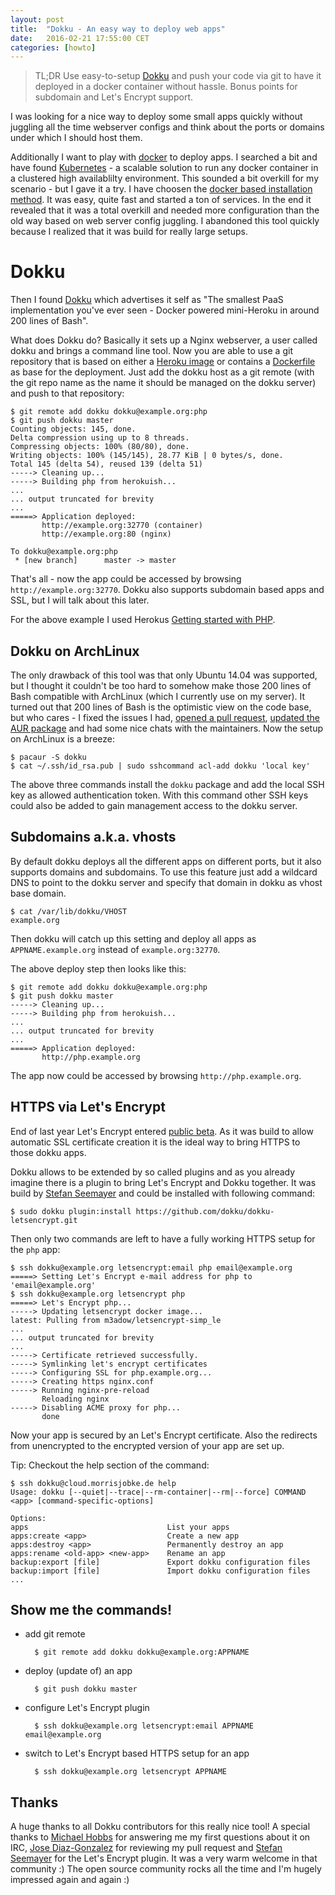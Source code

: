 ```yaml
---
layout: post
title:  "Dokku - An easy way to deploy web apps"
date:   2016-02-21 17:55:00 CET
categories: [howto]
---
```


> TL;DR Use easy-to-setup [Dokku](http://dokku.viewdocs.io/dokku/) and push your code via git to have it deployed in a docker container without hassle. Bonus points for subdomain and Let's Encrypt support.

I was looking for a nice way to deploy some small apps quickly without juggling all the time webserver configs and think about the ports or domains under which I should host them.

Additionally I want to play with [docker](https://docker.io) to deploy apps. I searched a bit and have found [Kubernetes](http://kubernetes.io) - a scalable solution to run any docker container in a clustered high availablilty environment. This sounded a bit overkill for my scenario - but I gave it a try. I have choosen the [docker based installation method](http://kubernetes.io/v1.1/docs/getting-started-guides/docker.html). It was easy, quite fast and started a ton of services. In the end it revealed that it was a total overkill and needed more configuration than the old way based on web server config juggling. I abandoned this tool quickly because I realized that it was build for really large setups.

# Dokku

Then I found [Dokku](http://dokku.viewdocs.io/dokku/) which advertises it self as "The smallest PaaS implementation you've ever seen - Docker powered mini-Heroku in around 200 lines of Bash".

What does Dokku do? Basically it sets up a Nginx webserver, a user called dokku and brings a command line tool. Now you are able to use a git repository that is based on either a [Heroku image](http://dokku.viewdocs.io/dokku/deployment/buildpacks/) or contains a [Dockerfile](http://dokku.viewdocs.io/dokku/deployment/dockerfiles/) as base for the deployment. Just add the dokku host as a git remote (with the git repo name as the name it should be managed on the dokku server) and push to that repository:

	$ git remote add dokku dokku@example.org:php
	$ git push dokku master
	Counting objects: 145, done.
	Delta compression using up to 8 threads.
	Compressing objects: 100% (80/80), done.
	Writing objects: 100% (145/145), 28.77 KiB | 0 bytes/s, done.
	Total 145 (delta 54), reused 139 (delta 51)
	-----> Cleaning up...
	-----> Building php from herokuish...
	...
	... output truncated for brevity
	...
	=====> Application deployed:
	       http://example.org:32770 (container)
	       http://example.org:80 (nginx)

	To dokku@example.org:php
	 * [new branch]      master -> master

That's all - now the app could be accessed by browsing `http://example.org:32770`. Dokku also supports subdomain based apps and SSL, but I will talk about this later.

For the above example I used Herokus [Getting started with PHP](https://github.com/heroku/php-getting-started).

## Dokku on ArchLinux

The only drawback of this tool was that only Ubuntu 14.04 was supported, but I thought it couldn't be too hard to somehow make those 200 lines of Bash compatible with ArchLinux (which I currently use on my server). It turned out that 200 lines of Bash is the optimistic view on the code base, but who cares - I fixed the issues I had, [opened a pull request](https://github.com/dokku/dokku/pull/1918), [updated the AUR package](https://aur.archlinux.org/packages/dokku/) and had some nice chats with the maintainers. Now the setup on ArchLinux is a breeze:

	$ pacaur -S dokku
	$ cat ~/.ssh/id_rsa.pub | sudo sshcommand acl-add dokku 'local key'

The above three commands install the `dokku` package and add the local SSH key as allowed authentication token. With this command other SSH keys could also be added to gain management access to the dokku server.

## Subdomains a.k.a. vhosts

By default dokku deploys all the different apps on different ports, but it also supports domains and subdomains. To use this feature just add a wildcard DNS to point to the dokku server and specify that domain in dokku as vhost base domain.

	$ cat /var/lib/dokku/VHOST
	example.org

Then dokku will catch up this setting and deploy all apps as `APPNAME.example.org` instead of `example.org:32770`.

The above deploy step then looks like this:

	$ git remote add dokku dokku@example.org:php
	$ git push dokku master
	-----> Cleaning up...
	-----> Building php from herokuish...
	...
	... output truncated for brevity
	...
	=====> Application deployed:
	       http://php.example.org

The app now could be accessed by browsing `http://php.example.org`.

## HTTPS via Let's Encrypt

End of last year Let's Encrypt entered [public beta](https://letsencrypt.org/2015/12/03/entering-public-beta.html). As it was build to allow automatic SSL certificate creation it is the ideal way to bring HTTPS to those dokku apps.

Dokku allows to be extended by so called plugins and as you already imagine there is a plugin to bring Let's Encrypt and Dokku together. It was build by [Stefan Seemayer](https://blog.semicolonsoftware.de/securing-dokku-with-lets-encrypt-tls-certificates/) and could be installed with following command:

	$ sudo dokku plugin:install https://github.com/dokku/dokku-letsencrypt.git

 Then only two commands are left to have a fully working HTTPS setup for the `php` app:

	$ ssh dokku@example.org letsencrypt:email php email@example.org
	=====> Setting Let's Encrypt e-mail address for php to 'email@example.org'
	$ ssh dokku@example.org letsencrypt php
	=====> Let's Encrypt php...
	-----> Updating letsencrypt docker image...
	latest: Pulling from m3adow/letsencrypt-simp_le
	...
	... output truncated for brevity
	...
	-----> Certificate retrieved successfully.
	-----> Symlinking let's encrypt certificates
	-----> Configuring SSL for php.example.org...
	-----> Creating https nginx.conf
	-----> Running nginx-pre-reload
	       Reloading nginx
	-----> Disabling ACME proxy for php...
	       done

Now your app is secured by an Let's Encrypt certificate. Also the redirects from unencrypted to the encrypted version of your app are set up.

Tip: Checkout the help section of the command:

	$ ssh dokku@cloud.morrisjobke.de help            
	Usage: dokku [--quiet|--trace|--rm-container|--rm|--force] COMMAND <app> [command-specific-options]

	Options:
	apps                               List your apps
	apps:create <app>                  Create a new app
	apps:destroy <app>                 Permanently destroy an app
	apps:rename <old-app> <new-app>    Rename an app
	backup:export [file]               Export dokku configuration files
	backup:import [file]               Import dokku configuration files
	...

## Show me the commands!

* add git remote

		$ git remote add dokku dokku@example.org:APPNAME

* deploy (update of) an app

		$ git push dokku master

* configure Let's Encrypt plugin

		$ ssh dokku@example.org letsencrypt:email APPNAME email@example.org

* switch to Let's Encrypt based HTTPS setup for an app

		$ ssh dokku@example.org letsencrypt APPNAME

## Thanks

A huge thanks to all Dokku contributors for this really nice tool! A special thanks to [Michael Hobbs](https://github.com/michaelshobbs) for answering me my first questions about it on IRC, [Jose Diaz-Gonzalez](http://josediazgonzalez.com) for reviewing my pull request and [Stefan Seemayer](https://blog.semicolonsoftware.de/securing-dokku-with-lets-encrypt-tls-certificates/) for the Let's Encrypt plugin. It was a very warm welcome in that community :) The open source community rocks all the time and I'm hugely impressed again and again :)
